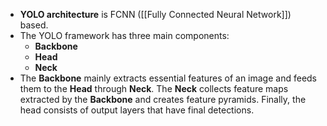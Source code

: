 - **YOLO architecture** is FCNN ([[Fully Connected Neural Network]]) based.
- The YOLO framework has three main components:
	-   **Backbone**
	-   **Head** 
	-   **Neck**
- The **Backbone** mainly extracts essential features of an image and feeds them to the **Head** through **Neck**. The **Neck** collects feature maps extracted by the **Backbone** and creates feature pyramids. Finally, the head consists of output layers that have final detections.